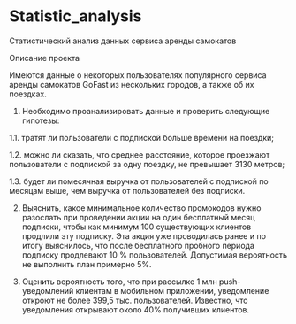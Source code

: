 # Statistic_analysis
Статистический анализ данных сервиса аренды самокатов

Описание проекта

Имеются данные о некоторых пользователях популярного сервиса аренды самокатов GoFast из
нескольких городов, а также об их поездках.

1. Необходимо проанализировать данные и проверить следующие гипотезы:
 
 1.1. тратят ли пользователи с подпиской больше времени на поездки;
 
 1.2. можно ли сказать, что среднее расстояние, которое проезжают пользователи с подпиской за одну
поездку, не превышает 3130 метров;
 
 1.3. будет ли помесячная выручка от пользователей с подпиской по месяцам выше, чем выручка от
пользователей без подписки.

2. Выяснить, какое минимальное количество промокодов нужно разослать при проведении акции на
один бесплатный месяц подписки, чтобы как минимум 100 существующих клиентов продлили эту
подписку. 
Эта акция уже проводилась ранее и по итогу выяснилось, что после бесплатного пробного периода
подписку продлевают 10 % пользователей. Допустимая вероятность не выполнить план примерно 5%.

3. Оценить вероятность того, что при рассылке 1 млн push-уведомлений клиентам в мобильном
приложении, уведомление откроют не более 399,5 тыс. пользователей. Известно, что уведомления
открывают около 40% получивших клиентов.

